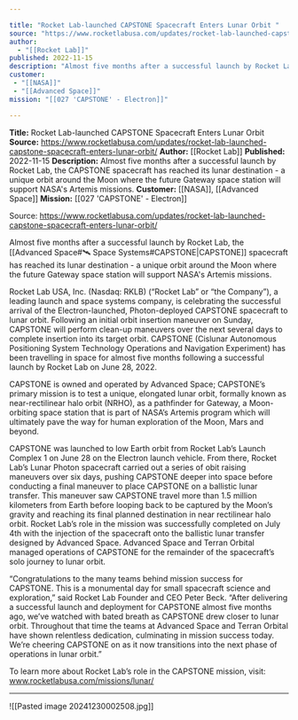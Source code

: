 ```yaml
---

title: "Rocket Lab-launched CAPSTONE Spacecraft Enters Lunar Orbit "
source: "https://www.rocketlabusa.com/updates/rocket-lab-launched-capstone-spacecraft-enters-lunar-orbit/"
author:
  - "[[Rocket Lab]]"
published: 2022-11-15
description: "Almost five months after a successful launch by Rocket Lab, the CAPSTONE spacecraft has reached its lunar destination - a unique orbit around the Moon where the future Gateway space station will support NASA's Artemis missions."
customer: 
 - "[[NASA]]"
 - "[[Advanced Space]]"
mission: "[[027 'CAPSTONE' - Electron]]"

---
```


**Title:** Rocket Lab-launched CAPSTONE Spacecraft Enters Lunar Orbit 
**Source:** https://www.rocketlabusa.com/updates/rocket-lab-launched-capstone-spacecraft-enters-lunar-orbit/
**Author:** [[Rocket Lab]]
**Published:** 2022-11-15
**Description:** Almost five months after a successful launch by Rocket Lab, the CAPSTONE spacecraft has reached its lunar destination - a unique orbit around the Moon where the future Gateway space station will support NASA's Artemis missions.
**Customer:** [[NASA]], [[Advanced Space]]
**Mission:** [[027 'CAPSTONE' - Electron]]

Source: https://www.rocketlabusa.com/updates/rocket-lab-launched-capstone-spacecraft-enters-lunar-orbit/

Almost five months after a successful launch by Rocket Lab, the [[Advanced Space#🛰️ Space Systems#CAPSTONE|CAPSTONE]] spacecraft has reached its lunar destination - a unique orbit around the Moon where the future Gateway space station will support NASA's Artemis missions.

Rocket Lab USA, Inc. (Nasdaq: RKLB) (“Rocket Lab” or “the Company”), a leading launch and space systems company, is celebrating the successful arrival of the Electron-launched, Photon-deployed CAPSTONE spacecraft to lunar orbit. Following an initial orbit insertion maneuver on Sunday, CAPSTONE will perform clean-up maneuvers over the next several days to complete insertion into its target orbit. CAPSTONE (Cislunar Autonomous Positioning System Technology Operations and Navigation Experiment) has been travelling in space for almost five months following a successful launch by Rocket Lab on June 28, 2022.

CAPSTONE is owned and operated by Advanced Space; CAPSTONE’s primary mission is to test a unique, elongated lunar orbit, formally known as near-rectilinear halo orbit (NRHO), as a pathfinder for Gateway, a Moon-orbiting space station that is part of NASA’s Artemis program which will ultimately pave the way for human exploration of the Moon, Mars and beyond.

CAPSTONE was launched to low Earth orbit from Rocket Lab’s Launch Complex 1 on June 28 on the Electron launch vehicle. From there, Rocket Lab’s Lunar Photon spacecraft carried out a series of obit raising maneuvers over six days, pushing CAPSTONE deeper into space before conducting a final maneuver to place CAPSTONE on a ballistic lunar transfer. This maneuver saw CAPSTONE travel more than 1.5 million kilometers from Earth before looping back to be captured by the Moon’s gravity and reaching its final planned destination in near rectilinear halo orbit. Rocket Lab’s role in the mission was successfully completed on July 4th with the injection of the spacecraft onto the ballistic lunar transfer designed by Advanced Space. Advanced Space and Terran Orbital managed operations of CAPSTONE for the remainder of the spacecraft’s solo journey to lunar orbit.

“Congratulations to the many teams behind mission success for CAPSTONE. This is a monumental day for small spacecraft science and exploration,” said Rocket Lab Founder and CEO Peter Beck. “After delivering a successful launch and deployment for CAPSTONE almost five months ago, we’ve watched with bated breath as CAPSTONE drew closer to lunar orbit. Throughout that time the teams at Advanced Space and Terran Orbital have shown relentless dedication, culminating in mission success today. We’re cheering CAPSTONE on as it now transitions into the next phase of operations in lunar orbit.”

To learn more about Rocket Lab’s role in the CAPSTONE mission, visit: www.rocketlabusa.com/missions/lunar/

---

![[Pasted image 20241230002508.jpg]]